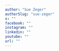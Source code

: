 ```yaml
---
author: "Sue Zeger"
authorSlug: "sue-zeger"
x: ""
facebook: ""
instagram: ""
linkedin: ""
youtube: ""
url: ""
---
```

